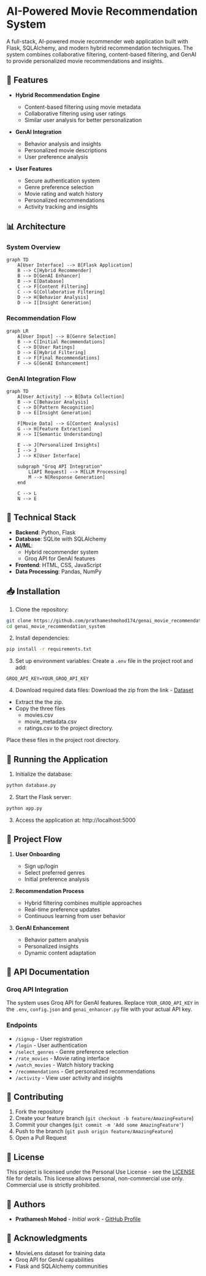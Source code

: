 # AI-Powered Movie Recommendation System

A full-stack, AI-powered movie recommender web application built with Flask, SQLAlchemy, and modern hybrid recommendation techniques. The system combines collaborative filtering, content-based filtering, and GenAI to provide personalized movie recommendations and insights.

## 🌟 Features

- **Hybrid Recommendation Engine**
  - Content-based filtering using movie metadata
  - Collaborative filtering using user ratings
  - Similar user analysis for better personalization

- **GenAI Integration**
  - Behavior analysis and insights
  - Personalized movie descriptions
  - User preference analysis

- **User Features**
  - Secure authentication system
  - Genre preference selection
  - Movie rating and watch history
  - Personalized recommendations
  - Activity tracking and insights

## 📊 Architecture

### System Overview
```mermaid
graph TD
    A[User Interface] --> B[Flask Application]
    B --> C[Hybrid Recommender]
    B --> D[GenAI Enhancer]
    B --> E[Database]
    C --> F[Content Filtering]
    C --> G[Collaborative Filtering]
    D --> H[Behavior Analysis]
    D --> I[Insight Generation]
```

### Recommendation Flow
```mermaid
graph LR
    A[User Input] --> B[Genre Selection]
    B --> C[Initial Recommendations]
    C --> D[User Ratings]
    D --> E[Hybrid Filtering]
    E --> F[Final Recommendations]
    F --> G[GenAI Enhancement]
```

### GenAI Integration Flow
```mermaid
graph TD
    A[User Activity] --> B[Data Collection]
    B --> C[Behavior Analysis]
    C --> D[Pattern Recognition]
    D --> E[Insight Generation]
    
    F[Movie Data] --> G[Content Analysis]
    G --> H[Feature Extraction]
    H --> I[Semantic Understanding]
    
    E --> J[Personalized Insights]
    I --> J
    J --> K[User Interface]
    
    subgraph "Groq API Integration"
        L[API Request] --> M[LLM Processing]
        M --> N[Response Generation]
    end
    
    C --> L
    N --> E
```

## 🔄 Technical Stack

- **Backend**: Python, Flask
- **Database**: SQLite with SQLAlchemy
- **AI/ML**: 
  - Hybrid recommender system
  - Groq API for GenAI features
- **Frontend**: HTML, CSS, JavaScript
- **Data Processing**: Pandas, NumPy

## 📥 Installation

1. Clone the repository:
```bash
git clone https://github.com/prathameshmohod174/genai_movie_recommendation_system.git
cd genai_movie_recommendation_system
```

2. Install dependencies:
```bash
pip install -r requirements.txt
```

3. Set up environment variables:
Create a `.env` file in the project root and add:
```
GROQ_API_KEY=YOUR_GROQ_API_KEY
```

4. Download required data files:
Download the zip from the link - [Dataset](https://grouplens.org/datasets/movielens/32m/)
- Extract the the zip.
- Copy the three files 
   - movies.csv
   - movie_metadata.csv
   - ratings.csv
   to the project directory.



Place these files in the project root directory.

## 🚀 Running the Application

1. Initialize the database:
```bash
python database.py
```

2. Start the Flask server:
```bash
python app.py
```

3. Access the application at: http://localhost:5000


## 🔄 Project Flow

1. **User Onboarding**
   - Sign up/login
   - Select preferred genres
   - Initial preference analysis

2. **Recommendation Process**
   - Hybrid filtering combines multiple approaches
   - Real-time preference updates
   - Continuous learning from user behavior

3. **GenAI Enhancement**
   - Behavior pattern analysis
   - Personalized insights
   - Dynamic content adaptation

## 📝 API Documentation

### Groq API Integration
The system uses Groq API for GenAI features. Replace `YOUR_GROQ_API_KEY` in the `.env`, `config.json` and `genai_enhancer.py` file with your actual API key.

### Endpoints
- `/signup` - User registration
- `/login` - User authentication
- `/select_genres` - Genre preference selection
- `/rate_movies` - Movie rating interface
- `/watch_movies` - Watch history tracking
- `/recommendations` - Get personalized recommendations
- `/activity` - View user activity and insights

## 🤝 Contributing

1. Fork the repository
2. Create your feature branch (`git checkout -b feature/AmazingFeature`)
3. Commit your changes (`git commit -m 'Add some AmazingFeature'`)
4. Push to the branch (`git push origin feature/AmazingFeature`)
5. Open a Pull Request

## 📄 License

This project is licensed under the Personal Use License - see the [LICENSE](LICENSE) file for details.
This license allows personal, non-commercial use only. Commercial use is strictly prohibited.

## 👥 Authors

- **Prathamesh Mohod** - *Initial work* - [GitHub Profile](https://github.com/prathameshmohod174)

## 🙏 Acknowledgments

- MovieLens dataset for training data
- Groq API for GenAI capabilities
- Flask and SQLAlchemy communities 
